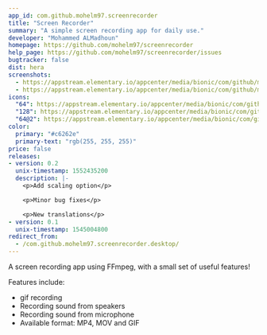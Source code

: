 ```yaml
---
app_id: com.github.mohelm97.screenrecorder
title: "Screen Recorder"
summary: "A simple screen recording app for daily use."
developer: "Mohammed ALMadhoun"
homepage: https://github.com/mohelm97/screenrecorder
help_page: https://github.com/mohelm97/screenrecorder/issues
bugtracker: false
dist: hera
screenshots:
  - https://appstream.elementary.io/appcenter/media/bionic/com/github/mohelm97.screenrecorder/98E144B73F6A64B11A5EB68D9EB14B4F/screenshots/image-1_orig.png
  - https://appstream.elementary.io/appcenter/media/bionic/com/github/mohelm97.screenrecorder/98E144B73F6A64B11A5EB68D9EB14B4F/screenshots/image-2_orig.png
icons:
  "64": https://appstream.elementary.io/appcenter/media/bionic/com/github/mohelm97.screenrecorder/98E144B73F6A64B11A5EB68D9EB14B4F/icons/64x64/com.github.mohelm97.screenrecorder_com.github.mohelm97.screenrecorder.png
  "128": https://appstream.elementary.io/appcenter/media/bionic/com/github/mohelm97.screenrecorder/98E144B73F6A64B11A5EB68D9EB14B4F/icons/128x128/com.github.mohelm97.screenrecorder_com.github.mohelm97.screenrecorder.png
  "64@2": https://appstream.elementary.io/appcenter/media/bionic/com/github/mohelm97.screenrecorder/98E144B73F6A64B11A5EB68D9EB14B4F/icons/64x64@2/com.github.mohelm97.screenrecorder_com.github.mohelm97.screenrecorder.png
color:
  primary: "#c6262e"
  primary-text: "rgb(255, 255, 255)"
price: false
releases:
- version: 0.2
  unix-timestamp: 1552435200
  description: |-
    <p>Add scaling option</p>

    <p>Minor bug fixes</p>

    <p>New translations</p>
- version: 0.1
  unix-timestamp: 1545004800
redirect_from:
  - /com.github.mohelm97.screenrecorder.desktop/
---
```


<p>A screen recording app using FFmpeg, with a small set of useful features!</p>
<p>Features include:</p>
<ul>
  <li>gif recording</li>
  <li>Recording sound from speakers</li>
  <li>Recording sound from microphone</li>
  <li>Available format: MP4, MOV and GIF</li>
</ul>